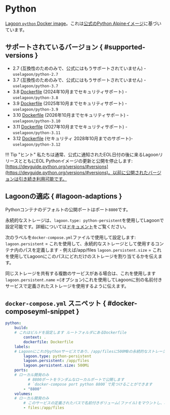 # Python

[Lagoon `python` Docker image](https://github.com/uselagoon/lagoon-images/tree/main/images/python)。これは[公式のPython Alpineイメージ](https://hub.docker.com/_/python/)に基づいています。

## サポートされているバージョン { #supported-versions }

* 2.7 \(互換性のためのみで、公式にはもうサポートされていません\) - `uselagoon/python-2.7`
* 3.7 \(互換性のためのみで、公式にはもうサポートされていません\) - `uselagoon/python-3.7`
* 3.8 [Dockerfile](https://github.com/uselagoon/lagoon-images/blob/main/images/python/3.8.Dockerfile) (2024年10月までセキュリティサポート) - `uselagoon/python-3.8`
* 3.9 [Dockerfile](https://github.com/uselagoon/lagoon-images/blob/main/images/python/3.9.Dockerfile) (2025年10月までセキュリティサポート) - `uselagoon/python-3.9`
* 3.10 [Dockerfile](https://github.com/uselagoon/lagoon-images/blob/main/images/python/3.10.Dockerfile) (2026年10月までセキュリティサポート) - `uselagoon/python-3.10`
* 3.11 [Dockerfile](https://github.com/uselagoon/lagoon-images/blob/main/images/python/3.11.Dockerfile) (2027年10月までセキュリティサポート) - `uselagoon/python-3.11`
* 3.12 [Dockerfile](https://github.com/uselagoon/lagoon-images/blob/main/images/python/3.12.Dockerfile) (セキュリティ 2028年10月までのサポート)- `uselagoon/python-3.12`

!!! Tip "ヒント"
    私たちは通常、公式に通知されたEOL日付の後に来るLagoonリリースとともにEOL Pythonイメージの更新と公開を停止します:[https://devguide.python.org/versions/#versions](https://devguide.python.org/versions/#versions)。以前に公開されたバージョンは引き続き利用可能です。

## Lagoonの適応 { #lagoon-adaptions }

Pythonコンテナのデフォルトの公開ポートはポート`8800`です。

永続的なストレージは、`lagoon.type: python-persistent`を使用してLagoonで設定可能です。詳細については[ドキュメント](../concepts-basics/docker-compose-yml.md#persistent-storage)をご覧ください。

次のラベルを`docker-compose.yml`ファイルで使用して設定します:
`lagoon.persistent` = これを使用して、永続的なストレージとして使用するコンテナ内のパスを定義します - 例えば/app/files
`lagoon.persistent.size` = これを使用してLagoonにこのパスにどれだけのストレージを割り当てるかを伝えます。

同じストレージを共有する複数のサービスがある場合は、これを使用します
`lagoon.persistent.name` =(オプション)これを使用してLagoonに別の名前付きサービスで定義されたストレージを使用するように伝えます。

## `docker-compose.yml` スニペット { #docker-composeyml-snippet }

```yaml title="docker-compose.yml"
python:
    build:
    # これはビルドを設定します ルートフォルダにあるDockerfile
        context: .
        dockerfile: Dockerfile
    labels:
    # Lagoonにこれがpythonサービスであり、/app/filesに500MBの永続的なストレージが設定されていることを伝えます
        lagoon.type: python-persistent
        lagoon.persistent: /app/files
        lagoon.persistent.size: 500Mi
    ports:
    # ローカル開発のみ
          # 8800ポートをランダムなローカルポートで公開します
          # `docker-compose port python 8800`で見つけることができます
        - "8800"
    volumes:
    # ローカル開発のみ
        # このサービスの定義されたパスで名前付きボリューム(ファイル)をマウントし、本番環境を再現します
        - files:/app/files
```
